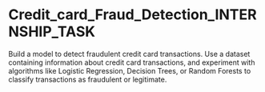 # Credit_card_Fraud_Detection_INTERNSHIP_TASK
Build a model to detect fraudulent credit card transactions. Use a dataset containing information about credit card transactions, and experiment with algorithms like Logistic Regression, Decision Trees, or Random Forests to classify transactions as fraudulent or legitimate.
